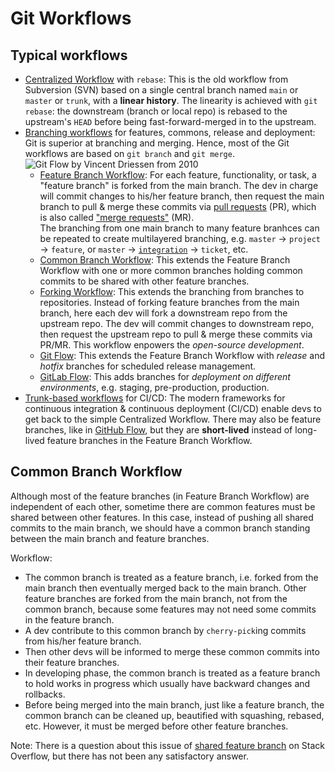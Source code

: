 Git Workflows
===

Typical workflows
---

- [Centralized Workflow](https://www.atlassian.com/git/tutorials/comparing-workflows) with `rebase`: 
  This is the old workflow from Subversion (SVN) based on a single central branch named `main` or `master` or `trunk`, with a **linear history**. The linearity is achieved with `git rebase`: the downstream (branch or local repo) is rebased to the upstream's `HEAD` before being fast-forward-merged in to the upstream.
- [Branching workflows](https://www.abtasty.com/blog/git-branching-strategies/) for features, commons, release and deployment:
  Git is superior at branching and merging. Hence, most of the Git workflows are based on `git branch` and `git merge`.    
  ![Git Flow by Vincent Driessen from 2010](https://nvie.com/img/git-model@2x.png)
  + [Feature Branch Workflow](https://www.atlassian.com/git/tutorials/comparing-workflows/feature-branch-workflow):
    For each feature, functionality, or task, a "feature branch" is forked from the main branch. The dev in charge will commit changes to his/her feature branch, then request the main branch to pull & merge these commits via [pull requests](https://docs.github.com/en/pull-requests) (PR), which is also called ["merge requests"](https://docs.gitlab.com/ee/user/project/merge_requests/) (MR).  
    The branching from one main branch to many feature branhces can be repeated to create multilayered branching, e.g. `master` -> `project` -> `feature`, or `master` -> [`integration`](https://remarkablemark.medium.com/git-integration-branch-workflow-77fa0fd32883) -> `ticket`, etc.
  + [Common Branch Workflow](#CommonBranchWorkflow):
    This extends the Feature Branch Workflow with one or more common branches holding common commits to be shared with other feature branches.
  + [Forking Workflow](https://www.atlassian.com/git/tutorials/comparing-workflows/forking-workflow):
    This extends the branching from branches to repositories. Instead of forking feature branches from the main branch, here each dev will fork a downstream repo from the upstream repo. The dev will commit changes to downstream repo, then request the upstream repo to pull & merge these commits via PR/MR. This workflow enpowers the *open-source development*.
  + [Git Flow](https://nvie.com/posts/a-successful-git-branching-model/): 
    This extends the Feature Branch Workflow with *release* and *hotfix* branches for scheduled release management.
  + [GitLab Flow](https://docs.gitlab.co.jp/ee/topics/gitlab_flow.html#production-branch-with-gitlab-flow): 
    This adds branches for *deployment on different environments*, e.g. staging, pre-production, production. 
- [Trunk-based workflows](https://www.atlassian.com/continuous-delivery/continuous-integration/trunk-based-development) for CI/CD:
  The modern frameworks for continuous integration & continuous deployment (CI/CD) enable devs to get back to the simple Centralized Workflow. There may also be feature branches, like in [GitHub Flow](https://docs.github.com/en/get-started/using-github/github-flow), but they are **short-lived** instead of long-lived feature branches in the Feature Branch Workflow.


<a name="CommonBranchWorkflow"/>

Common Branch Workflow
---

Although most of the feature branches (in Feature Branch Workflow) are independent of each other, sometime there are common features must be shared between other features. In this case, instead of pushing all shared commits to the main branch, we should have a common branch standing between the main branch and feature branches.

Workflow:
- The common branch is treated as a feature branch, i.e. forked from the main branch then eventually merged back to the main branch. Other feature branches are forked from the main branch, not from the common branch, because some features may not need some commits in the feature branch.
- A dev contribute to this common branch by `cherry-pick`ing commits from his/her feature branch.
- Then other devs will be informed to merge these common commits into their feature branches. 
- In developing phase, the common branch is treated as a feature branch to hold works in progress which usually have backward changes and rollbacks. 
- Before being merged into the main branch, just like a feature branch, the common branch can be cleaned up, beautified with squashing, rebased, etc. However, it must be merged before other feature branches.

Note: There is a question about this issue of [shared feature branch](https://stackoverflow.com/questions/3817967/correct-git-workflow-for-shared-feature-branch) on Stack Overflow, but there has not been any satisfactory answer.

